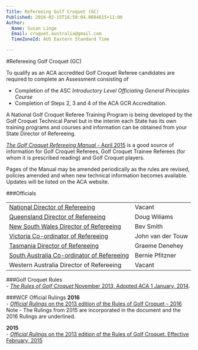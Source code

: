 ```yaml
---
Title: Refereeing Golf Croquet (GC)
Published: 2016-02-15T16:50:04.0884815+11:00
Author:
  Name: Susan Linge
  Email: croquet.australia@gmail.com
  TimeZoneId: AUS Eastern Standard Time

---
```

#Refereeing Golf Croquet (GC)

To qualify as an ACA accredited Golf Croquet Referee candidates are required to complete an Assessment consisting of

- Completion of the ASC *Introductory Level Officiating General Principles Course* 
- Completion of Steps 2, 3 and 4 of the ACA GCR Accreditation.

A National Golf Croquet Referee Training Program is being developed by the Golf Croquet Technical Panel but in the interim each State has its own training programs and courses and information can be obtained from your State Director of Refereeing. 


 [*The Golf Croquet Refereeing Manual* - April 2015](/gc-refereeing-manual-april-2015.pdf) is a good source of information for Golf Croquet Referees, Golf Croquet Trainee Referees (for whom it is prescribed reading) and Golf Croquet players. 

Pages of the Manual may be amended periodically as the rules are revised, policies amended and when new technical information becomes available. Updates will be listed on the ACA website. 

###Officials

| | |
|-|-|
| [National Director of Refereeing](mailto:ndrgc@croquet-australia.com.au) | Vacant | |
| [Queensland Director of Refereeing](mailto:refereeing@croquetqld.org) | Doug Wiliams| |
| [New South Wales Director of Refereeing](mailto:smith.bevj@gmail.com) | Bev Smith  | 02.4933 6164 |
| [Victoria Co-ordinator of Refereeing](mailto:john.vandertouw@gmail.com) | John van der Touw| 03.9803 3433|
| [Tasmania Director of Refereeing](mailto:gdenehey@bigpond.net.au) | Graeme Denehey | 03.6229 6318 |
| [South Australia Co-ordinator of Refereeing](berniepfitzner@adam.com.au) | Bernie Pfitzner | 08.8554 3356 0412 236 673 |
| Western Australia Director of Refereeing | Vacant | - |

###Golf Croquet Rules
<br/>- [*The Rules of Golf Croquet* November 2013, Adopted ACA 1 January, 2014](/the-rules-of-golf-croquet-aca-final-6-2-effective-1-january-2014docx.pdf).

###WCF Official Rulings
**2016**
<br/>- [*Official Rulings* on the 2013 edition of the Rules of Golf Croquet – 2016](/2016-gc-official-rulings.pdf)
<br/>  Note - The Rulings from 2015 are incorporated in the document and the 2016 Rulings are underlined.

**2015**
<br/>- [*Official Rulings* on the 2013 edition of the Rules of Golf Croquet. Effective February, 2015](/2015-official-rulings.pdf)